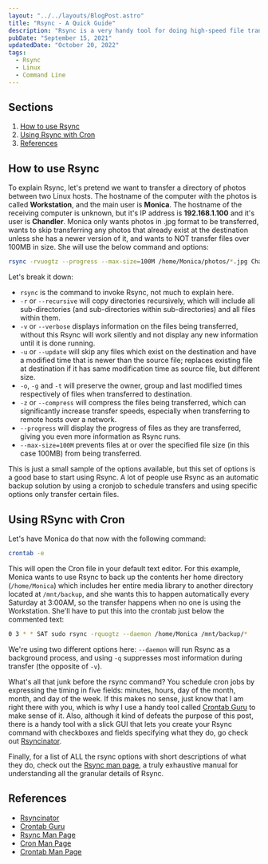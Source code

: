 ```yaml
---
layout: "../../layouts/BlogPost.astro"
title: "Rsync - A Quick Guide"
description: "Rsync is a very handy tool for doing high-speed file transfers between Linux hosts over a local network or remote hosts on the internet, such as EC2 instances on Amazon Web Services. You can pass options to Rsync to do things like recursive transfer (all files and sub-directories within the source directory are also transferred), ignore existing or newer files at the destination, and more."
pubDate: "September 15, 2021"
updatedDate: "October 20, 2022"
tags:
  - Rsync
  - Linux
  - Command Line
---
```


## Sections

1. [How to use Rsync](#intro)
2. [Using Rsync with Cron](#cron)
3. [References](#ref)

<div id='intro'/>

## How to use Rsync

To explain Rsync, let's pretend we want to transfer a directory of photos between two Linux hosts. The hostname of the computer with the photos is called **Workstation**, and the main user is **Monica**. The hostname of the receiving computer is unknown, but it's IP address is **192.168.1.100** and it's user is **Chandler**. Monica only wants photos in .jpg format to be transferred, wants to skip transferring any photos that already exist at the destination unless she has a newer version of it, and wants to NOT transfer files over 100MB in size. She will use the below command and options:

```bash
rsync -rvuogtz --progress --max-size=100M /home/Monica/photos/*.jpg Chandler@192.168.1.100:/mnt/storage/photos/
```

Let's break it down:

- `rsync` is the command to invoke Rsync, not much to explain here.
- `-r` or `--recursive` will copy directories recursively, which will include all sub-directories (and sub-directories within sub-directories) and all files within them.
- `-v` or `--verbose` displays information on the files being transferred, without this Rsync will work silently and not display any new information until it is done running.
- `-u` or `--update` will skip any files which exist on the destination and have a modified time that is newer than the source file; replaces existing file at destination if it has same modification time as source file, but different size.
- `-o`, `-g` and `-t` will preserve the owner, group and last modified times respectively of files when transferred to destination.
- `-z` or `--compress` will compress the files being transferred, which can significantly increase transfer speeds, especially when transferring to remote hosts over a network.
- `--progress` will display the progress of files as they are transferred, giving you even more information as Rsync runs.
- `--max-size=100M` prevents files at or over the specified file size (in this case 100MB) from being transferred.

This is just a small sample of the options available, but this set of options is a good base to start using Rsync. A lot of people use Rsync as an automatic backup solution by using a cronjob to schedule transfers and using specific options only transfer certain files.

<div id='cron'/>

## Using RSync with Cron

Let's have Monica do that now with the following command:

```bash
crontab -e
```

This will open the Cron file in your default text editor. For this example, Monica wants to use Rsync to back up the contents her home directory (`/home/Monica`) which includes her entire media library to another directory located at `/mnt/backup`, and she wants this to happen automatically every Saturday at 3:00AM, so the transfer happens when no one is using the Workstation. She'll have to put this into the crontab just below the commented text:

```bash
0 3 * * SAT sudo rsync -rquogtz --daemon /home/Monica /mnt/backup/*
```

We're using two different options here: `--daemon` will run Rsync as a background process, and using `-q` suppresses most information during transfer (the opposite of `-v`).

What's all that junk before the rsync command? You schedule cron jobs by expressing the timing in five fields: minutes, hours, day of the month, month, and day of the week. If this makes no sense, just know that I am right there with you, which is why I use a handy tool called <a href="https://crontab.guru" target="_blank" rel="noopener noreferrer">Crontab Guru</a> to make sense of it. Also, although it kind of defeats the purpose of this post, there is a handy tool with a slick GUI that lets you create your Rsync command with checkboxes and fields specifying what they do, go check out <a href="https://www.rsyncinator.app/web" target="_blank" rel="noopener noreferrer">Rsyncinator</a>.

Finally, for a list of ALL the rsync options with short descriptions of what they do, check out the <a href="https://download.samba.org/pub/rsync/rsync.1" target="_blank">Rsync man page</a>, a truly exhaustive manual for understanding all the granular details of Rsync.

<div id='ref'/>

## References

- <a href="https://www.rsyncinator.app/web" target="_blank" rel="noopener noreferrer">Rsyncinator</a>
- <a href="https://crontab.guru" target="_blank" rel="noopener noreferrer">Crontab Guru</a>
- <a href="https://download.samba.org/pub/rsync/rsync.1" target="_blank">Rsync Man Page</a>
- <a href="https://man7.org/linux/man-pages/man8/cron.8.html" target="_blank">Cron Man Page</a>
- <a href="https://man7.org/linux/man-pages/man5/crontab.5.html" target="_blank">Crontab Man Page</a>
